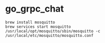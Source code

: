 # go_grpc_chat

```
brew install mosquitto
brew services start mosquitto
/usr/local/opt/mosquitto/sbin/mosquitto -c /usr/local/etc/mosquitto/mosquitto.conf
```
